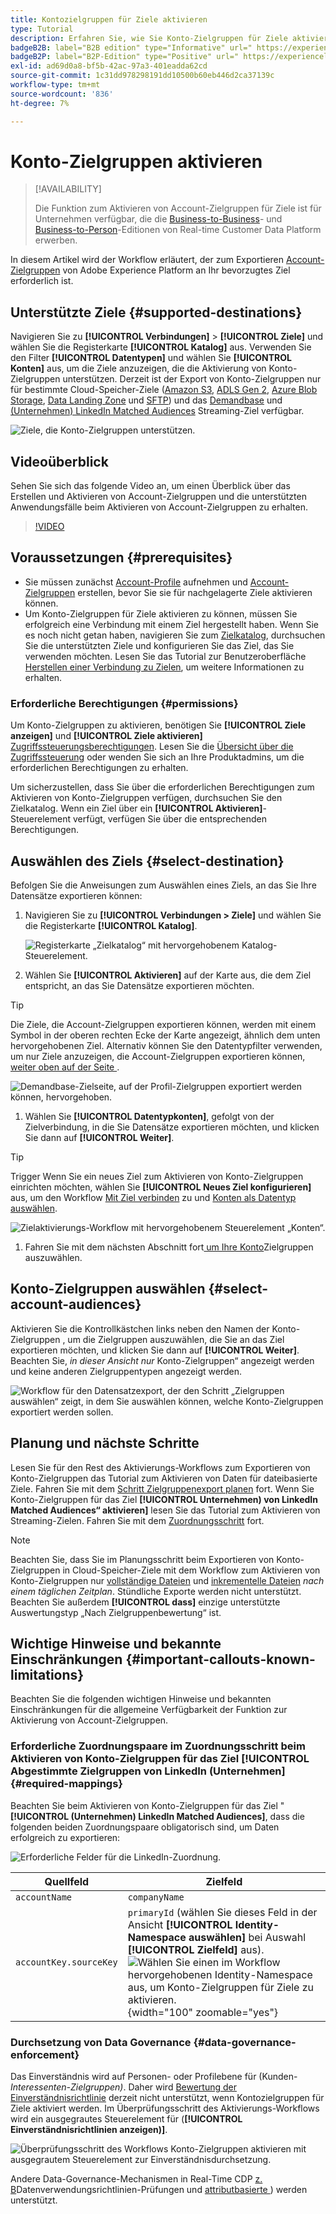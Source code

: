 ```yaml
---
title: Kontozielgruppen für Ziele aktivieren
type: Tutorial
description: Erfahren Sie, wie Sie Konto-Zielgruppen für Ziele aktivieren
badgeB2B: label="B2B edition" type="Informative" url=" https://experienceleague.adobe.com/docs/experience-platform/rtcdp/intro/rtcdp-intro/overview.html?lang=en#rtcdp-editions newtab=true"
badgeB2P: label="B2P-Edition" type="Positive" url=" https://experienceleague.adobe.com/docs/experience-platform/rtcdp/intro/rtcdp-intro/overview.html?lang=en#rtcdp-editions newtab=true"
exl-id: ad69d0a8-bf5b-42ac-97a3-401eadda62cd
source-git-commit: 1c31dd978298191dd10500b60eb446d2ca37139c
workflow-type: tm+mt
source-wordcount: '836'
ht-degree: 7%

---
```


# Konto-Zielgruppen aktivieren

>[!AVAILABILITY]
>
>Die Funktion zum Aktivieren von Account-Zielgruppen für Ziele ist für Unternehmen verfügbar, die die [Business-to-Business](/help/rtcdp/overview.md#rtcdp-b2b)- und [Business-to-Person](/help/rtcdp/overview.md#rtcdp-b2p)-Editionen von Real-time Customer Data Platform erwerben.

In diesem Artikel wird der Workflow erläutert, der zum Exportieren [Account-Zielgruppen](/help/segmentation/ui/account-audiences.md) von Adobe Experience Platform an Ihr bevorzugtes Ziel erforderlich ist.

## Unterstützte Ziele {#supported-destinations}

Navigieren Sie zu **[!UICONTROL Verbindungen]** > **[!UICONTROL Ziele]** und wählen Sie die Registerkarte **[!UICONTROL Katalog]** aus. Verwenden Sie den Filter **[!UICONTROL Datentypen]** und wählen Sie **[!UICONTROL Konten]** aus, um die Ziele anzuzeigen, die die Aktivierung von Konto-Zielgruppen unterstützen. Derzeit ist der Export von Konto-Zielgruppen nur für bestimmte Cloud-Speicher-Ziele ([Amazon S3](/help/destinations/catalog/cloud-storage/amazon-s3.md), [ADLS Gen 2](/help/destinations/catalog/cloud-storage/adls-gen2.md), [Azure Blob Storage](/help/destinations/catalog/cloud-storage/azure-blob.md), [Data Landing Zone](/help/destinations/catalog/cloud-storage/data-landing-zone.md) und [SFTP](/help/destinations/catalog/cloud-storage/sftp.md)) und das [Demandbase](/help/destinations/catalog/advertising/demandbase.md) und [(Unternehmen) LinkedIn Matched Audiences](/help/destinations/catalog/social/linkedin-b2b.md) Streaming-Ziel verfügbar.

![Ziele, die Konto-Zielgruppen unterstützen.](/help/destinations/assets/ui/activate-account-audiences/data-types-filter.png)

## Videoüberblick

Sehen Sie sich das folgende Video an, um einen Überblick über das Erstellen und Aktivieren von Account-Zielgruppen und die unterstützten Anwendungsfälle beim Aktivieren von Account-Zielgruppen zu erhalten.

>[!VIDEO](https://video.tv.adobe.com/v/338252/?learn=on)

## Voraussetzungen {#prerequisites}

* Sie müssen zunächst [Account-Profile](/help/rtcdp/accounts/account-profile-overview.md) aufnehmen und [Account-Zielgruppen](/help/segmentation/ui/account-audiences.md) erstellen, bevor Sie sie für nachgelagerte Ziele aktivieren können.
* Um Konto-Zielgruppen für Ziele aktivieren zu können, müssen Sie erfolgreich eine Verbindung mit einem Ziel hergestellt haben. Wenn Sie es noch nicht getan haben, navigieren Sie zum [Zielkatalog](../catalog/overview.md), durchsuchen Sie die unterstützten Ziele und konfigurieren Sie das Ziel, das Sie verwenden möchten. Lesen Sie das Tutorial zur Benutzeroberfläche [Herstellen einer Verbindung zu Zielen](./connect-destination.md), um weitere Informationen zu erhalten.

### Erforderliche Berechtigungen {#permissions}

Um Konto-Zielgruppen zu aktivieren, benötigen Sie **[!UICONTROL Ziele anzeigen]** und **[!UICONTROL Ziele aktivieren]** [Zugriffssteuerungsberechtigungen](/help/access-control/home.md#permissions). Lesen Sie die [Übersicht über die Zugriffssteuerung](/help/access-control/ui/overview.md) oder wenden Sie sich an Ihre Produktadmins, um die erforderlichen Berechtigungen zu erhalten.

Um sicherzustellen, dass Sie über die erforderlichen Berechtigungen zum Aktivieren von Konto-Zielgruppen verfügen, durchsuchen Sie den Zielkatalog. Wenn ein Ziel über ein **[!UICONTROL Aktivieren]**-Steuerelement verfügt, verfügen Sie über die entsprechenden Berechtigungen.

## Auswählen des Ziels {#select-destination}

Befolgen Sie die Anweisungen zum Auswählen eines Ziels, an das Sie Ihre Datensätze exportieren können:

1. Navigieren Sie zu **[!UICONTROL Verbindungen > Ziele]** und wählen Sie die Registerkarte **[!UICONTROL Katalog]**.

   ![Registerkarte „Zielkatalog“ mit hervorgehobenem Katalog-Steuerelement.](/help/destinations/assets/ui/export-datasets/catalog-tab.png)

1. Wählen Sie **[!UICONTROL Aktivieren]** auf der Karte aus, die dem Ziel entspricht, an das Sie Datensätze exportieren möchten.

>[!TIP]
>
>Die Ziele, die Account-Zielgruppen exportieren können, werden mit einem Symbol in der oberen rechten Ecke der Karte angezeigt, ähnlich dem unten hervorgehobenen Ziel. Alternativ können Sie den Datentypfilter verwenden, um nur Ziele anzuzeigen, die Account-Zielgruppen exportieren können, [weiter oben auf der Seite ](#supported-destinations).

![Demandbase-Zielseite, auf der Profil-Zielgruppen exportiert werden können, hervorgehoben.](/help/destinations/assets/ui/activate-account-audiences/demandbase-icon-activate-account-audiences.png)

1. Wählen Sie **[!UICONTROL Datentypkonten]**, gefolgt von der Zielverbindung, in die Sie Datensätze exportieren möchten, und klicken Sie dann auf **[!UICONTROL Weiter]**.

>[!TIP]
> 
>Trigger Wenn Sie ein neues Ziel zum Aktivieren von Konto-Zielgruppen einrichten möchten, wählen Sie **[!UICONTROL Neues Ziel konfigurieren]** aus, um den Workflow [Mit Ziel verbinden](/help/destinations/ui/connect-destination.md) zu und [Konten als Datentyp auswählen](/help/destinations/ui/connect-destination.md#segment-activation-or-dataset-exports).

![Zielaktivierungs-Workflow mit hervorgehobenem Steuerelement „Konten“.](/help/destinations/assets/ui/activate-account-audiences/activate-account-audiences-highlighted.png)

1. Fahren Sie mit dem nächsten Abschnitt fort[ um Ihre Konto](#select-profile-audiences)Zielgruppen auszuwählen.

## Konto-Zielgruppen auswählen {#select-account-audiences}

Aktivieren Sie die Kontrollkästchen links neben den Namen der Konto-Zielgruppen , um die Zielgruppen auszuwählen, die Sie an das Ziel exportieren möchten, und klicken Sie dann auf **[!UICONTROL Weiter]**. Beachten Sie, *in dieser Ansicht nur* Konto-Zielgruppen“ angezeigt werden und keine anderen Zielgruppentypen angezeigt werden.

![Workflow für den Datensatzexport, der den Schritt „Zielgruppen auswählen“ zeigt, in dem Sie auswählen können, welche Konto-Zielgruppen exportiert werden sollen.](/help/destinations/assets/ui/activate-account-audiences/select-account-audiences.png)

## Planung und nächste Schritte

Lesen Sie für den Rest des Aktivierungs-Workflows zum Exportieren von Konto-Zielgruppen das Tutorial zum Aktivieren von Daten für dateibasierte Ziele. Fahren Sie mit dem [Schritt Zielgruppenexport planen](/help/destinations/ui/activate-batch-profile-destinations.md#scheduling) fort. Wenn Sie Konto-Zielgruppen für das Ziel **[!UICONTROL Unternehmen) von LinkedIn Matched Audiences“ aktivieren]** lesen Sie das Tutorial zum Aktivieren von Streaming-Zielen. Fahren Sie mit dem [Zuordnungsschritt](/help/destinations/ui/activate-segment-streaming-destinations.md#mapping) fort.

>[!NOTE]
>
>Beachten Sie, dass Sie im Planungsschritt beim Exportieren von Konto-Zielgruppen in Cloud-Speicher-Ziele mit dem Workflow zum Aktivieren von Konto-Zielgruppen nur [vollständige Dateien](/help/destinations/ui/activate-batch-profile-destinations.md#export-full-files) und [inkrementelle Dateien](/help/destinations/ui/activate-batch-profile-destinations.md#export-incremental-files) _nach einem täglichen Zeitplan_. Stündliche Exporte werden nicht unterstützt. Beachten Sie außerdem **[!UICONTROL dass]** einzige unterstützte Auswertungstyp „Nach Zielgruppenbewertung“ ist.

## Wichtige Hinweise und bekannte Einschränkungen {#important-callouts-known-limitations}

Beachten Sie die folgenden wichtigen Hinweise und bekannten Einschränkungen für die allgemeine Verfügbarkeit der Funktion zur Aktivierung von Account-Zielgruppen.

### Erforderliche Zuordnungspaare im Zuordnungsschritt beim Aktivieren von Konto-Zielgruppen für das Ziel **[!UICONTROL Abgestimmte Zielgruppen von LinkedIn (Unternehmen]** {#required-mappings}

Beachten Sie beim Aktivieren von Konto-Zielgruppen für das Ziel &quot;**[!UICONTROL (Unternehmen) LinkedIn Matched Audiences]**, dass die folgenden beiden Zuordnungspaare obligatorisch sind, um Daten erfolgreich zu exportieren:

![Erforderliche Felder für die LinkedIn-Zuordnung.](/help/destinations/assets/ui/activate-account-audiences/linkedin-mapping-required-fields.png)

| Quellfeld | Zielfeld |
|---------|----------|
| `accountName` | `companyName` |
| `accountKey.sourceKey` | `primaryId` (wählen Sie dieses Feld in der Ansicht **[!UICONTROL Identity-Namespace auswählen]** bei Auswahl **[!UICONTROL Zielfeld]** aus). <br> ![Wählen Sie einen im Workflow hervorgehobenen Identity-Namespace aus, um Konto-Zielgruppen für Ziele zu aktivieren.](/help/destinations/assets/ui/activate-account-audiences/identity-namespace-highlighted.png "Wählen Sie einen im Workflow hervorgehobenen Identity-Namespace aus, um Konto-Zielgruppen für Ziele zu aktivieren."){width="100" zoomable="yes"} |

### Durchsetzung von Data Governance {#data-governance-enforcement}

Das Einverständnis wird auf Personen- oder Profilebene für (Kunden- *Interessenten-Zielgruppen)*. Daher wird [Bewertung der Einverständnisrichtlinie](/help/data-governance/enforcement/auto-enforcement.md#consent-policy-evaluation) derzeit nicht unterstützt, wenn Kontozielgruppen für Ziele aktiviert werden. Im Überprüfungsschritt des Aktivierungs-Workflows wird ein ausgegrautes Steuerelement für (**[!UICONTROL Einverständnisrichtlinien anzeigen)]**.

![Überprüfungsschritt des Workflows Konto-Zielgruppen aktivieren mit ausgegrautem Steuerelement zur Einverständnisdurchsetzung.](/help/destinations/assets/ui/activate-account-audiences/consent-checks-greyed-out.png)

Andere Data-Governance-Mechanismen in Real-Time CDP [ z. B](/help/data-governance/enforcement/auto-enforcement.md#consent-policy-evaluation)Datenverwendungsrichtlinien-Prüfungen und [attributbasierte ](/help/destinations/home.md#attribute-based-access)) werden unterstützt.
